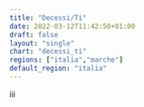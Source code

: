 ```yaml
---
title: "Decessi/Ti"
date: 2022-03-12T11:42:50+01:00
draft: false
layout: "single"
chart: "decessi_ti"
regions: ["italia","marche"]
default_region: "italia"
---
```

iii
